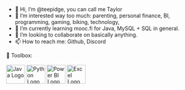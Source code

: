 <!---
teepidge/teepidge is a ✨ special ✨ repository because its `README.md` (this file) appears on your GitHub profile.
You can click the Preview link to take a look at your changes.
--->


- 👋 Hi, I’m @teepidge, you can call me Taylor
- 👀 I’m interested way too much: parenting, personal finance, BI, programming, gaming, biking, technology, 
- 🌱 I’m currently learning mooc.fi for Java, MySQL + SQL in general.
- 💞️ I’m looking to collaborate on basically anything.  
- 📫 How to reach me: Github, Discord

🧰 Toolbox: 
<br/><br/>
<img src="https://cdn.worldvectorlogo.com/logos/java-4.svg" alt="Java Logo" width="50" height="50"/> <img src="https://cdn.worldvectorlogo.com/logos/python-3.svg" alt="Python Logo" width="50" height="50"/> <img src="https://cdn.worldvectorlogo.com/logos/power-bi.svg" alt="Power BI Logo" width="50" height="50"/> <img src="https://cdn.worldvectorlogo.com/logos/excel-4.svg" alt="Excel Logo" width="50" height="50"/> 

